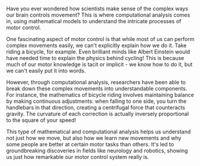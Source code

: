 Have you ever wondered how scientists make sense of the complex ways our brain controls movement? This is where computational analysis comes in, using mathematical models to understand the intricate processes of motor control.

One fascinating aspect of motor control is that while most of us can perform complex movements easily, we can't explicitly explain how we do it. Take riding a bicycle, for example. Even brilliant minds like Albert Einstein would have needed time to explain the physics behind cycling! This is because much of our motor knowledge is tacit or implicit - we know how to do it, but we can't easily put it into words.

However, through computational analysis, researchers have been able to break down these complex movements into understandable components. For instance, the mathematics of bicycle riding involves maintaining balance by making continuous adjustments: when falling to one side, you turn the handlebars in that direction, creating a centrifugal force that counteracts gravity. The curvature of each correction is actually inversely proportional to the square of your speed!

This type of mathematical and computational analysis helps us understand not just how we move, but also how we learn new movements and why some people are better at certain motor tasks than others. It's led to groundbreaking discoveries in fields like neurology and robotics, showing us just how remarkable our motor control system really is.

